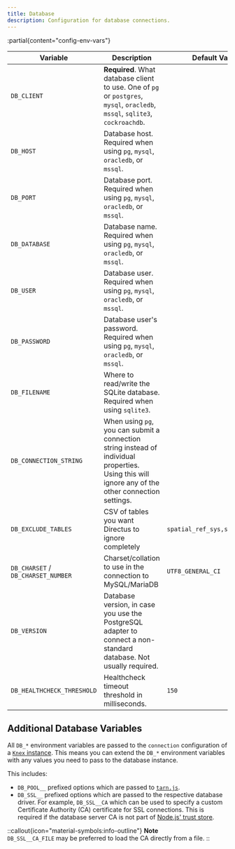 ```yaml
---
title: Database
description: Configuration for database connections.
---
```



:partial{content="config-env-vars"}

| Variable                           | Description                                                                                                                                        | Default Value                 |
| ---------------------------------- | -------------------------------------------------------------------------------------------------------------------------------------------------- | ----------------------------- |
| `DB_CLIENT`                        | **Required**. What database client to use. One of `pg` or `postgres`, `mysql`, `oracledb`, `mssql`, `sqlite3`, `cockroachdb`.                      |                               |
| `DB_HOST`                          | Database host. Required when using `pg`, `mysql`, `oracledb`, or `mssql`.                                                                          |                               |
| `DB_PORT`                          | Database port. Required when using `pg`, `mysql`, `oracledb`, or `mssql`.                                                                          |                               |
| `DB_DATABASE`                      | Database name. Required when using `pg`, `mysql`, `oracledb`, or `mssql`.                                                                          |                               |
| `DB_USER`                          | Database user. Required when using `pg`, `mysql`, `oracledb`, or `mssql`.                                                                          |                               |
| `DB_PASSWORD`                      | Database user's password. Required when using `pg`, `mysql`, `oracledb`, or `mssql`.                                                               |                               |
| `DB_FILENAME`                      | Where to read/write the SQLite database. Required when using `sqlite3`.                                                                            |                               |
| `DB_CONNECTION_STRING`             | When using `pg`, you can submit a connection string instead of individual properties. Using this will ignore any of the other connection settings. |                               |
| `DB_EXCLUDE_TABLES`                | CSV of tables you want Directus to ignore completely                                                                                               | `spatial_ref_sys,sysdiagrams` |
| `DB_CHARSET` / `DB_CHARSET_NUMBER` | Charset/collation to use in the connection to MySQL/MariaDB                                                                                        | `UTF8_GENERAL_CI`             |
| `DB_VERSION`                       | Database version, in case you use the PostgreSQL adapter to connect a non-standard database. Not usually required.                                |                               |
| `DB_HEALTHCHECK_THRESHOLD`         | Healthcheck timeout threshold in milliseconds.                                                                                                     | `150`                         |

## Additional Database Variables

All `DB_*` environment variables are passed to the `connection` configuration of a [`Knex` instance](https://knexjs.org/guide/#configuration-options). This means you can extend the `DB_*` environment variables with any values you need to pass to the database instance.

This includes:
- `DB_POOL__` prefixed options which are passed to [`tarn.js`](https://github.com/vincit/tarn.js#usage).
- `DB_SSL__` prefixed options which are passed to the respective database driver. For example, `DB_SSL__CA` which can be used to specify a custom Certificate Authority (CA) certificate for SSL connections. This is required if the database server CA is not part of [Node.js' trust store](https://nodejs.org/api/tls.html).

::callout{icon="material-symbols:info-outline"}
**Note**  
`DB_SSL__CA_FILE` may be preferred to load the CA directly from a file.
::
